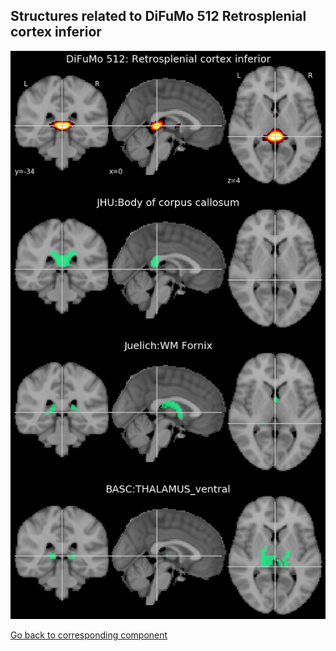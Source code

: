 


## Structures related to DiFuMo 512 Retrosplenial cortex inferior

![254](254.jpg "Structures related to DiFuMo 512 Retrosplenial cortex inferior")

[Go back to corresponding component](https://parietal-inria.github.io/DiFuMo/512/html/254.html)